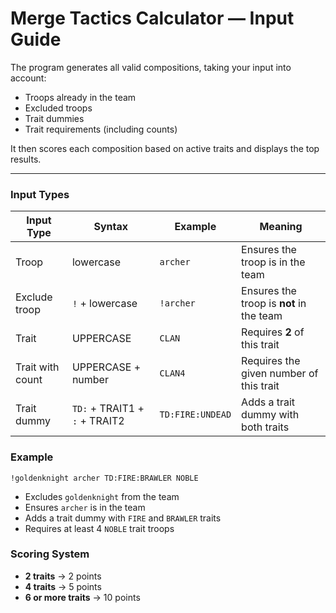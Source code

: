 # Merge Tactics Calculator — Input Guide
The program generates all valid compositions, taking your input into account:  
- Troops already in the team
- Excluded troops
- Trait dummies  
- Trait requirements (including counts)  

It then scores each composition based on active traits and displays the top results.

---

### Input Types

| Input Type | Syntax | Example | Meaning |
|------------|--------|---------|--------|
| Troop | lowercase | `archer` | Ensures the troop is in the team |
| Exclude troop | `!` + lowercase | `!archer` | Ensures the troop is **not** in the team |
| Trait | UPPERCASE | `CLAN` | Requires **2** of this trait |
| Trait with count | UPPERCASE + number | `CLAN4` | Requires the given number of this trait |
| Trait dummy | `TD:` + TRAIT1 + `:` + TRAIT2 | `TD:FIRE:UNDEAD` | Adds a trait dummy with both traits |

### Example

```
!goldenknight archer TD:FIRE:BRAWLER NOBLE
```
- Excludes `goldenknight` from the team
- Ensures `archer` is in the team
- Adds a trait dummy with `FIRE` and `BRAWLER` traits
- Requires at least 4 `NOBLE` trait troops

### Scoring System

- **2 traits** → 2 points  
- **4 traits** → 5 points  
- **6 or more traits** → 10 points
